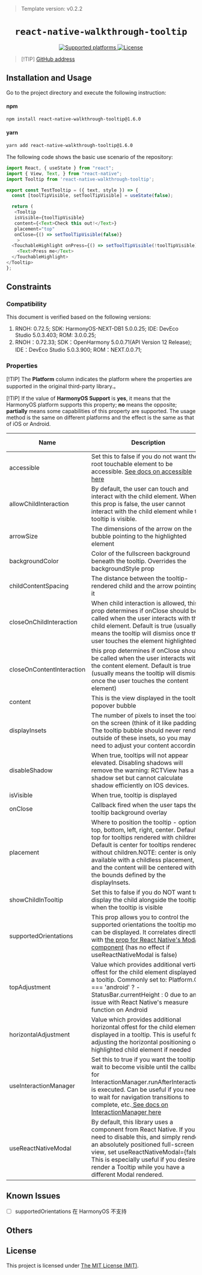 > Template version: v0.2.2

<p align="center">
  <h1 align="center"> <code>react-native-walkthrough-tooltip</code> </h1>
</p>
<p align="center">
    <a href="https://github.com/jasongaare/react-native-walkthrough-tooltip">
        <img src="https://img.shields.io/badge/platforms-android%20|%20ios%20|%20harmony%20-lightgrey.svg" alt="Supported platforms" />
    </a>
    <a href="https://github.com/jasongaare/react-native-walkthrough-tooltip/blob/master/LICENSE">
        <img src="https://img.shields.io/badge/license-MIT-green.svg" alt="License" />
        <!-- <img src="https://img.shields.io/badge/license-Apache-blue.svg" alt="License" /> -->
    </a>
</p>

> [!TIP] [GitHub address](https://github.com/jasongaare/react-native-walkthrough-tooltip)

## Installation and Usage

Go to the project directory and execute the following instruction:

#### **npm**

```bash
npm install react-native-walkthrough-tooltip@1.6.0
```

#### **yarn**

```bash
yarn add react-native-walkthrough-tooltip@1.6.0
```

The following code shows the basic use scenario of the repository:

```js
import React, { useState } from "react";
import { View, Text, } from "react-native";
import Tooltip from 'react-native-walkthrough-tooltip';

export const TestTooltip = ({ text, style }) => {
  const [toolTipVisible, setToolTipVisible] = useState(false);

  return (
   <Tooltip
   isVisible={toolTipVisible}
   content={<Text>Check this out!</Text>}
   placement="top"
   onClose={() => setToolTipVisible(false)}
    >
  <TouchableHighlight onPress={() => setToolTipVisible(!toolTipVisible)}>
    <Text>Press me</Text>
  </TouchableHighlight>
</Tooltip>
};
```

## Constraints

### Compatibility

This document is verified based on the following versions:

1. RNOH: 0.72.5; SDK: HarmonyOS-NEXT-DB1 5.0.0.25; IDE: DevEco Studio 5.0.3.403; ROM: 3.0.0.25;
2. RNOH：0.72.33; SDK：OpenHarmony 5.0.0.71(API Version 12 Release); IDE：DevEco Studio 5.0.3.900; ROM：NEXT.0.0.71;

### Properties

[!TIP] The **Platform** column indicates the platform where the properties are supported in the original third-party library.。

[!TIP] If the value of **HarmonyOS Support** is **yes**, it means that the HarmonyOS platform supports this property; **no** means the opposite; **partially** means some capabilities of this property are supported. The usage method is the same on different platforms and the effect is the same as that of iOS or Android.

| Name                      | Description                                                                                                                                                                                                                                                                                                                        | Type             | Required | Platform | HarmonyOS Support |
| ------------------------- | ---------------------------------------------------------------------------------------------------------------------------------------------------------------------------------------------------------------------------------------------------------------------------------------------------------------------------------- | ---------------- | -------- | -------- | ----------------- |
| accessible                | Set this to false if you do not want the root touchable element to be accessible. [See docs on accessible here](https://reactnative.dev/docs/accessibility#accessibility-properties)                                                                                                                                               | bool             | No       | All      | Yes               |
| allowChildInteraction     | By default, the user can touch and interact with the child element. When this prop is false, the user cannot interact with the child element while the tooltip is visible.                                                                                                                                                         | bool             | No       | All      | Yes               |
| arrowSize                 | The dimensions of the arrow on the bubble pointing to the highlighted element                                                                                                                                                                                                                                                      | Size             | No       | All      | Yes               |
| backgroundColor           | Color of the fullscreen background beneath the tooltip. Overrides the backgroundStyle prop                                                                                                                                                                                                                                         | string           | No       | All      | Yes               |
| childContentSpacing       | The distance between the tooltip-rendered child and the arrow pointing to it                                                                                                                                                                                                                                                       | number           | No       | All      | Yes               |
| closeOnChildInteraction   | When child interaction is allowed, this prop determines if onClose should be called when the user interacts with the child element. Default is true (usually means the tooltip will dismiss once the user touches the element highlighted)                                                                                         | bool             | No       | All      | Yes               |
| closeOnContentInteraction | this prop determines if onClose should be called when the user interacts with the content element. Default is true (usually means the tooltip will dismiss once the user touches the content element)                                                                                                                              | bool             | No       | All      | Yes               |
| content                   | This is the view displayed in the tooltip popover bubble                                                                                                                                                                                                                                                                           | function/Element | Yes      | All      | Yes               |
| displayInsets             | The number of pixels to inset the tooltip on the screen (think of it like padding). The tooltip bubble should never render outside of these insets, so you may need to adjust your content accordingly                                                                                                                             | object           | No       | All      | Yes               |
| disableShadow             | When true, tooltips will not appear elevated. Disabling shadows will remove the warning: RCTView has a shadow set but cannot calculate shadow efficiently on IOS devices.                                                                                                                                                          | bool             | No       | All      | Yes               |
| isVisible                 | When true, tooltip is displayed                                                                                                                                                                                                                                                                                                    | bool             | Yes      | All      | Yes               |
| onClose                   | Callback fired when the user taps the tooltip background overlay                                                                                                                                                                                                                                                                   | function         | Yes      | All      | Yes               |
| placement                 | Where to position the tooltip - options: top, bottom, left, right, center. Default is top for tooltips rendered with children Default is center for tooltips rendered without children.NOTE: center is only available with a childless placement, and the content will be centered within the bounds defined by the displayInsets. | string           | Yes      | All      | Yes               |
| showChildInTooltip        | Set this to false if you do NOT want to display the child alongside the tooltip when the tooltip is visible                                                                                                                                                                                                                        | bool             | No       | All      | Yes               |
| supportedOrientations     | This prop allows you to control the supported orientations the tooltip modal can be displayed. It correlates directly with [the prop for React Native's Modal component](https://reactnative.dev/docs/modal#supportedorientations) (has no effect if useReactNativeModal is false)                                                 | bool             | No       | iOS      | No                |
| topAdjustment             | Value which provides additional vertical offest for the child element displayed in a tooltip. Commonly set to: Platform.OS === 'android' ? -StatusBar.currentHeight : 0 due to an issue with React Native's measure function on Android                                                                                            | number           | No       | All      | Yes               |
| horizontalAdjustment      | Value which provides additional horizontal offest for the child element displayed in a tooltip. This is useful for adjusting the horizontal positioning of a highlighted child element if needed                                                                                                                                   | number           | No       | All      | Yes               |
| useInteractionManager     | Set this to true if you want the tooltip to wait to become visible until the callback for InteractionManager.runAfterInteractions is executed. Can be useful if you need to wait for navigation transitions to complete, etc.[ See docs on InteractionManager here](https://reactnative.dev/docs/interactionmanager)               | bool             | No       | All      | Yes               |
| useReactNativeModal       | By default, this library uses a <Modal> component from React Native. If you need to disable this, and simply render an absolutely positioned full-screen view, set useReactNativeModal={false}. This is especially useful if you desire to render a Tooltip while you have a different Modal rendered.                             | bool             | No       | All      | Yes               |

## Known Issues

- [ ] supportedOrientations 在 HarmonyOS 不支持

## Others

## License

This project is licensed under [The MIT License (MIT)](https://github.com/jasongaare/react-native-walkthrough-tooltip/blob/master/LICENSE).
